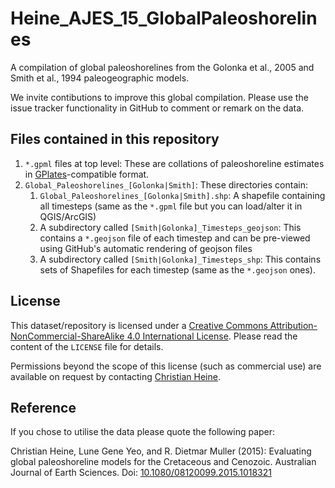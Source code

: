 # Heine_AJES_15_GlobalPaleoshorelines
A compilation of global paleoshorelines from the Golonka et al., 2005 and Smith et al., 1994 paleogeographic models.

We invite contibutions to improve this global compilation. Please use the issue tracker functionality in GitHub to comment or remark on the data.

## Files contained in this repository ##

1.  `*.gpml` files at top level: These are collations of paleoshoreline estimates in [GPlates](http://www.gplates.org)-compatible format.
2.  `Global_Paleoshorelines_[Golonka|Smith]`: These directories contain:
    1. `Global_Paleoshorelines_[Golonka|Smith].shp`: A shapefile containing all timesteps (same as the `*.gpml` file but you can load/alter it in QGIS/ArcGIS)
    2.   A subdirectory called `[Smith|Golonka]_Timesteps_geojson`: This contains a `*.geojson` file of each timestep and can be pre-viewed using GitHub's automatic rendering of geojson files
    3.   A subdirectory called `[Smith|Golonka]_Timesteps_shp`: This contains sets of Shapefiles for each timestep (same as the `*.geojson` ones).

## License ##

This dataset/repository is licensed under a [Creative Commons Attribution-NonCommercial-ShareAlike 4.0 International License](http://creativecommons.org/licenses/by-nc-sa/4.0/). Please read the content of the `LICENSE` file for details. 

Permissions beyond the scope of this license (such as commercial use) are available on request by contacting [Christian Heine](mailto:chhei@mensa.uberspace.de).

## Reference ##

If you chose to utilise the data please quote the following paper:

Christian Heine, Lune Gene Yeo, and R. Dietmar Muller (2015): Evaluating global paleoshoreline models for the Cretaceous and Cenozoic. Australian Journal of Earth Sciences. Doi: [10.1080/08120099.2015.1018321](http://dx.doi.org/10.1080/08120099.2015.1018321)

